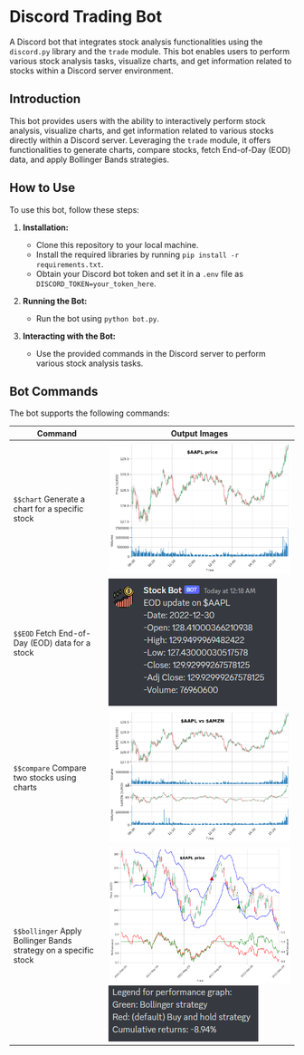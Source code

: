 # Discord Trading Bot
A Discord bot that integrates stock analysis functionalities using the `discord.py` library and the `trade` module. This bot enables users to perform various stock analysis tasks, visualize charts, and get information related to stocks within a Discord server environment.

## Introduction

This bot provides users with the ability to interactively perform stock analysis, visualize charts, and get information related to various stocks directly within a Discord server. Leveraging the `trade` module, it offers functionalities to generate charts, compare stocks, fetch End-of-Day (EOD) data, and apply Bollinger Bands strategies.

## How to Use

To use this bot, follow these steps:

1. **Installation:**
   - Clone this repository to your local machine.
   - Install the required libraries by running `pip install -r requirements.txt`.
   - Obtain your Discord bot token and set it in a `.env` file as `DISCORD_TOKEN=your_token_here`.

2. **Running the Bot:**
   - Run the bot using `python bot.py`.

3. **Interacting with the Bot:**
   - Use the provided commands in the Discord server to perform various stock analysis tasks.

## Bot Commands

The bot supports the following commands:

| Command          | Output Images               |
| ---------------- | --------------------------- |
| `$$chart` Generate a chart for a specific stock | ![Chart Command](images/chart.png)|
| `$$EOD` Fetch End-of-Day (EOD) data for a stock | ![EOD Command](images/EOD.png)|
| `$$compare` Compare two stocks using charts | ![Compare Command](images/compare.png)|
| `$$bollinger` Apply Bollinger Bands strategy on a specific stock | ![Bollinger Command](images/bollinger.png) ![Performance](images/performance.png)|
